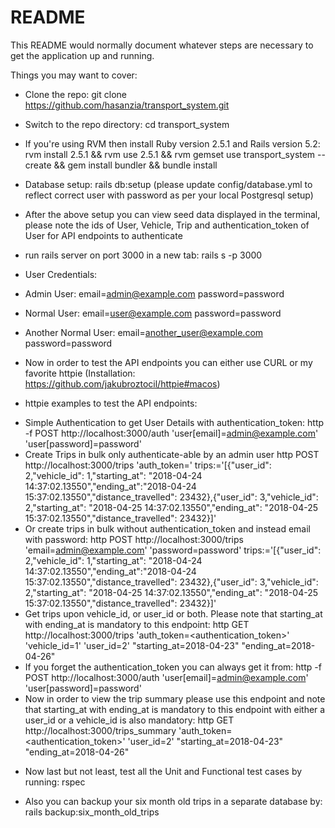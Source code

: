 # README

This README would normally document whatever steps are necessary to get the
application up and running.

Things you may want to cover:

* Clone the repo: git clone https://github.com/hasanzia/transport_system.git

* Switch to the repo directory: cd transport_system

* If you're using RVM then install Ruby version 2.5.1 and Rails version 5.2: rvm install 2.5.1 && rvm use 2.5.1 && rvm gemset use transport_system --create && gem install bundler && bundle install

* Database setup: rails db:setup (please update config/database.yml to reflect correct user with password as per your local Postgresql setup)

* After the above setup you can view seed data displayed in the terminal, please note the ids of User, Vehicle, Trip and authentication_token of User for API endpoints to authenticate

* run rails server on port 3000 in a new tab: rails s -p 3000

* User Credentials:

- Admin User: email=admin@example.com password=password

- Normal User: email=user@example.com password=password

- Another Normal User: email=another_user@example.com password=password

* Now in order to test the API endpoints you can either use CURL or my favorite httpie (Installation: https://github.com/jakubroztocil/httpie#macos)

* httpie examples to test the API endpoints:

- Simple Authentication to get User Details with authentication_token: http -f POST http://localhost:3000/auth 'user[email]=admin@example.com' 'user[password]=password'
- Create Trips in bulk only authenticate-able by an admin user http POST http://localhost:3000/trips 'auth_token=<admin authentication_token>' trips:='[{"user_id": 2,"vehicle_id": 1,"starting_at": "2018-04-24 14:37:02.13550","ending_at":"2018-04-24 15:37:02.13550","distance_travelled": 23432},{"user_id": 3,"vehicle_id": 2,"starting_at": "2018-04-25 14:37:02.13550","ending_at": "2018-04-25 15:37:02.13550","distance_travelled": 23432}]'
- Or create trips in bulk without authentication_token and instead email with password: http POST http://localhost:3000/trips 'email=admin@example.com' 'password=password' trips:='[{"user_id": 2,"vehicle_id": 1,"starting_at": "2018-04-24 14:37:02.13550","ending_at":"2018-04-24 15:37:02.13550","distance_travelled": 23432},{"user_id": 3,"vehicle_id": 2,"starting_at": "2018-04-25 14:37:02.13550","ending_at": "2018-04-25 15:37:02.13550","distance_travelled": 23432}]'
- Get trips upon vehicle_id, or user_id or both. Please note that starting_at with ending_at is mandatory to this endpoint: http GET http://localhost:3000/trips 'auth_token=<authentication_token>' 'vehicle_id=1' 'user_id=2' "starting_at=2018-04-23" "ending_at=2018-04-26"
- If you forget the authentication_token you can always get it from: http -f POST http://localhost:3000/auth 'user[email]=admin@example.com' 'user[password]=password'
- Now in order to view the trip summary please use this endpoint and note that starting_at with ending_at is mandatory to this endpoint with either a user_id or a vehicle_id is also mandatory: http GET http://localhost:3000/trips_summary 'auth_token=<authentication_token>' 'user_id=2' "starting_at=2018-04-23" "ending_at=2018-04-26"

* Now last but not least, test all the Unit and Functional test cases by running: rspec

* Also you can backup your six month old trips in a separate database by: rails backup:six_month_old_trips

